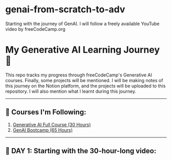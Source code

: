 # genai-from-scratch-to-adv
Starting with the journey of GenAI. I will follow a freely available YouTube video by freeCodeCamp.org

# My Generative AI Learning Journey 🚀

This repo tracks my progress through freeCodeCamp's Generative AI courses. Finally, some projects will be mentioned. I will be making notes of this journey on the Notion platform, and the projects will be uploaded to this repository. I will also mention what I learnt during this journey.

---

## 📘 Courses I'm Following:
1. [Generative AI Full Course (30 Hours)](https://youtu.be/mEsleV16qdo?si=Tnu9Hjr2_mJB85wz)
2. [GenAI Bootcamp (65 Hours)](https://youtu.be/DOXJ7s1D6iE?si=Yye0flUpiiJSxInW)

---

## 🧠 DAY 1: Starting with the 30-hour-long video:

